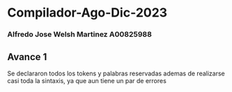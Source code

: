# Compilador-Ago-Dic-2023
### Alfredo Jose Welsh Martinez A00825988
## Avance 1
Se declararon todos los tokens y palabras reservadas ademas de realizarse casi toda la sintaxis, ya que aun tiene un par de errores

